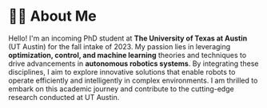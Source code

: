 # **👨‍🎓 About Me**
Hello! I'm an incoming PhD student at **The University of Texas at Austin** (UT Austin) for the fall intake of 2023. My passion lies in leveraging **optimization, control, and machine learning** theories and techniques to drive advancements in **autonomous robotics systems**. By integrating these disciplines, I aim to explore innovative solutions that enable robots to operate efficiently and intelligently in complex environments. I am thrilled to embark on this academic journey and contribute to the cutting-edge research conducted at UT Austin.
